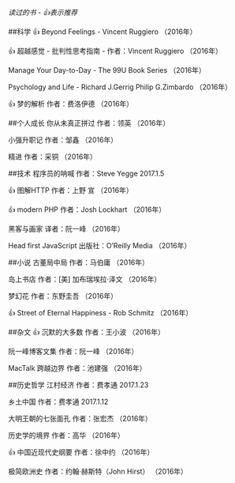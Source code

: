 
*读过的书 - 👍表示推荐*

##科学
👍 Beyond Feelings - Vincent Ruggiero （2016年）

👍 超越感觉 - 批判性思考指南 - 作者：Vincent Ruggiero （2016年）

Manage Your Day-to-Day - The 99U Book Series （2016年）

Psychology and Life - Richard J.Gerrig Philip G.Zimbardo （2016年）

👍 梦的解析 作者：费洛伊德 （2016年）

##个人成长
你从未真正拼过 作者：领英 （2016年）

小强升职记 作者：邹鑫 （2016年）

精进 作者：采铜 （2016年）

##技术
程序员的呐喊 作者：Steve Yegge 2017.1.5

👍 图解HTTP 作者：上野 宣 （2016年）

👍 modern PHP 作者：Josh Lockhart （2016年）

黑客与画家 译者：阮一峰 （2016年）

Head first JavaScript 出版社：O’Reilly Media （2016年）


##小说
古董局中局 作者：马伯庸 （2016年）

岛上书店 作者：[美] 加布瑞埃拉·泽文 （2016年）

梦幻花 作者：东野圭吾 （2016年）

👍 Street of Eternal Happiness - Rob Schmitz （2016年）


##杂文
👍 沉默的大多数 作者：王小波 （2016年）

阮一峰博客文集 作者：阮一峰 （2016年）

MacTalk 跨越边界 作者：池建强 （2016年）


##历史哲学
江村经济 作者：费孝通 2017.1.23

乡土中国 作者：费孝通 2017.1.12

大明王朝的七张面孔 作者：张宏杰 （2016年）

历史学的境界 作者：高华 （2016年）

👍 中国近现代史纲要 作者：徐中约 （2016年）

极简欧洲史 作者：约翰·赫斯特（John Hirst） （2016年）

